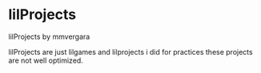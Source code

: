 # lilProjects
lilProjects by mmvergara

lilProjects are just lilgames and lilprojects i did for practices
these projects are not well optimized.
